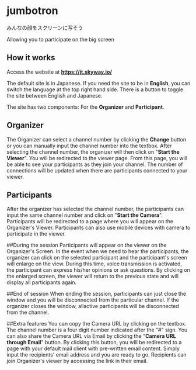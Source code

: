 jumbotron
=========
みんなの顔をスクリーンに写そう

Allowing you to participate on the big screen

## How it works

Access the website at **https://jt.skyway.io/**

The default site is in Japanese. If you need the site to be in **English**, you can switch the language at the top right hand side. There is a button to toggle the site between English and Japanese.

The site has two components: For the **Organizer** and **Participant**.

## Organizer

The Organizer can select a channel number by clicking the **Change** button or you can manually input the channel number into the textbox. After selecting the channel number, the organizer will then click on "**Start the Viewer**". You will be redirected to the viewer page. From this page, you will be able to see your participants as they join your channel. The number of connections will be updated when there are participants connected to your viewer.

## Participants

After the organizer has selected the channel number, the participants can input the same channel number and click on "**Start the Camera**". Participants will be redirected to a page where you will appear on the Organizer's Viewer. Participants can also use mobile devices with camera to participate in the viewer.

##During the session
Participants will appear on the viewer on the Organizer's Screen. In the event when we need to hear the participants, the organizer can click on the selected participant and the participant's screen will enlarge on the view. During this time, voice transmission is activated, the participant can express his/her opinions or ask questions. By clicking on the enlarged screen, the viewer will return to the previous state and will display all participants again.

##End of session
When ending the session, participants can just close the window and you will be disconnected from the particular channel. If the organizer closes the window, allactive participants will be disconnected from the channel.

##Extra features
You can copy the Camera URL by clicking on the textbox. The channel number is a four digit number indicated after the "#" sign. You can also share the Camera URL via Email by clicking the "**Camera URL through Email**" button. By clicking this button, you will be redirected to a page with your default mail client with pre-written email content. Simply input the recipients' email address and you are ready to go. Recipients can join Organizer's viewer by accessing the link in their email.


